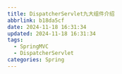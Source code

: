 ```yaml
---
title: DispatcherServlet九大组件介绍  
abbrlink: b18da5cf
date: 2024-11-18 16:31:34
updated: 2024-11-18 16:31:34
tags:
  - SpringMVC
  - DispatcherServlet
categories: Spring
---
```

